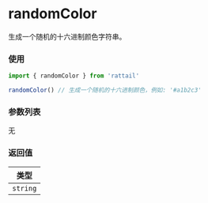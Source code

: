# randomColor

生成一个随机的十六进制颜色字符串。

### 使用

```ts
import { randomColor } from 'rattail'

randomColor() // 生成一个随机的十六进制颜色，例如: '#a1b2c3'
```

### 参数列表

无

### 返回值

|   类型   |
| :------: |
| `string` |
